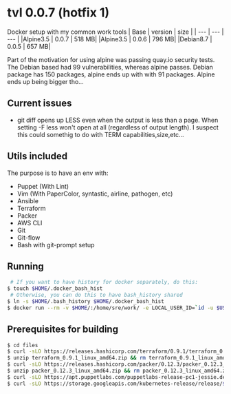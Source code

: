 # tvl 0.0.7 (hotfix 1)
Docker setup with my common work tools
| Base | version | size |
| --- | --- | --- |
|Alpine3.5 | 0.0.7 | 518 MB|
|Alpine3.5 | 0.0.6 | 796 MB|
|Debian8.7 | 0.0.5 | 657 MB|

Part of the motivation for using alpine was passing quay.io security tests.
The Debian based had 99 vulnerabilities, whereas alpine passes.
Debian package has 150 packages, alpine ends up with with 91 packages.
Alpine ends up being bigger tho...

## Current issues
- git diff opens up LESS even when the output is less than a page.
  When setting -F less won't open at all (regardless of output length).
  I suspect this could somethig to do with TERM capabilities,size,etc...

## Utils included
The purpose is to have an env with:
- Puppet (With Lint)
- Vim (With PaperColor, syntastic, airline, pathogen, etc)
- Ansible
- Terraform
- Packer
- AWS CLI
- Git
- Git-flow
- Bash with git-prompt setup

## Running
```bash
 # If you want to have history for docker separately, do this:
$ touch $HOME/.docker_bash_hist
 # Otherwise, you can do this to have bash_history shared
$ ln -s $HOME/.bash_history $HOME/.docker_bash_hist
$ docker run --rm -v $HOME/:/home/sre/work/ -e LOCAL_USER_ID=`id -u $USER` -it tvl:0.0.7 /bin/bash
```

## Prerequisites for building
```bash
$ cd files
$ curl -sLO https://releases.hashicorp.com/terraform/0.9.1/terraform_0.9.1_linux_amd64.zip
$ unzip terraform_0.9.1_linux_amd64.zip && rm terraform_0.9.1_linux_amd64.zip
$ curl -sLO https://releases.hashicorp.com/packer/0.12.3/packer_0.12.3_linux_amd64.zip
$ unzip packer_0.12.3_linux_amd64.zip && rm packer_0.12.3_linux_amd64.zip
$ curl -sLO https://apt.puppetlabs.com/puppetlabs-release-pc1-jessie.deb
$ curl -sLO https://storage.googleapis.com/kubernetes-release/release/$(curl -s https://storage.googleapis.com/kubernetes-release/release/stable.txt)/bin/linux/amd64/kubectl
```
